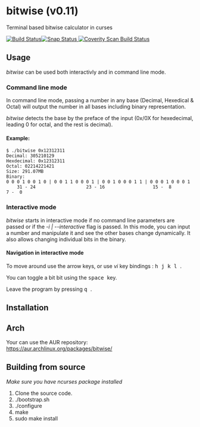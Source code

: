 # bitwise (v0.11)
Terminal based bitwise calculator in curses

[![Build Status](https://travis-ci.org/mellowcandle/bitwise.svg?branch=master)](https://travis-ci.org/mellowcandle/bitwise)[![Snap Status](https://build.snapcraft.io/badge/mellowcandle/bitwise.svg)](https://build.snapcraft.io/user/mellowcandle/bitwise)<a href="https://scan.coverity.com/projects/mellowcandle-bitwise">
  <img alt="Coverity Scan Build Status"
       src="https://scan.coverity.com/projects/18170/badge.svg"/>
</a>

## 

## Usage
_bitwise_ can be used both interactivly and in command line mode.

### Command line mode
In command line mode, passing a number in any base (Decimal, Hexedical & Octal) will output the number in all bases including binary representation.

_bitwise_ detects the base by the preface of the input (0x/0X for hexedecimal, leading 0 for octal, and the rest is decimal).

#### Example:

```
$ ./bitwise 0x12312311
Decimal: 305210129
Hexdecimal: 0x12312311
Octal: 02214221421
Size: 291.07MB
Binary:
0 0 0 1 0 0 1 0 | 0 0 1 1 0 0 0 1 | 0 0 1 0 0 0 1 1 | 0 0 0 1 0 0 0 1 
    31 - 24                   23 - 16                  15 -  8                   7 -  0     
```

### Interactive mode
_bitwise_ starts in interactive mode if no command line parameters are passed or if the _-i | --interactive_ flag is passed.
In this mode, you can input a number and manipulate it and see the other bases change dynamically.
It also allows changing individual bits in the binary.

#### Navigation in interactive mode
To move around use the arrow keys, or use _vi_ key bindings : <kbd> h </kbd> <kbd> j </kbd> <kbd> k </kbd> <kbd> l </kbd>.

You can toggle a bit bit using the <kbd> space </kbd> key.

Leave the program by pressing <kbd> q </kbd>.

## Installation

## Arch
Your can use the AUR repository: https://aur.archlinux.org/packages/bitwise/

## Building from source

*Make sure you have ncurses package installed*
1. Clone the source code.
2. ./bootstrap.sh
3. ./configure
4. make
5. sudo make install


